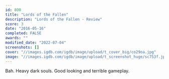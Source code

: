 ```yaml
---
id: 800
title: "Lords of the Fallen"
description: "Lords of the Fallen - Review"
score: 3
date: "2016-05-16"
completed: FALSE
awards: ""
modified_date: "2022-07-04"
screenshots: []
cover: "//images.igdb.com/igdb/image/upload/t_cover_big/co29oa.jpg"
image: "//images.igdb.com/igdb/image/upload/t_screenshot_huge/sc753f.jpg"
---
```

Bah. Heavy dark souls. Good looking and terrible gameplay.